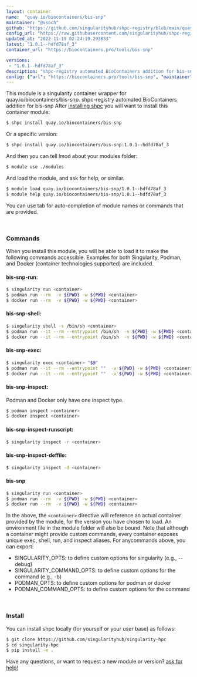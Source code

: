 ```yaml
---
layout: container
name:  "quay.io/biocontainers/bis-snp"
maintainer: "@vsoch"
github: "https://github.com/singularityhub/shpc-registry/blob/main/quay.io/biocontainers/bis-snp/container.yaml"
config_url: "https://raw.githubusercontent.com/singularityhub/shpc-registry/main/quay.io/biocontainers/bis-snp/container.yaml"
updated_at: "2022-11-19 02:24:19.293853"
latest: "1.0.1--hdfd78af_3"
container_url: "https://biocontainers.pro/tools/bis-snp"

versions:
 - "1.0.1--hdfd78af_3"
description: "shpc-registry automated BioContainers addition for bis-snp"
config: {"url": "https://biocontainers.pro/tools/bis-snp", "maintainer": "@vsoch", "description": "shpc-registry automated BioContainers addition for bis-snp", "latest": {"1.0.1--hdfd78af_3": "sha256:b9d9f81f78209bcc25d9ab2dc13712c0acb6e4cd5b777eb64ded1371f3af8157"}, "tags": {"1.0.1--hdfd78af_3": "sha256:b9d9f81f78209bcc25d9ab2dc13712c0acb6e4cd5b777eb64ded1371f3af8157"}, "docker": "quay.io/biocontainers/bis-snp"}
---
```


This module is a singularity container wrapper for quay.io/biocontainers/bis-snp.
shpc-registry automated BioContainers addition for bis-snp
After [installing shpc](#install) you will want to install this container module:


```bash
$ shpc install quay.io/biocontainers/bis-snp
```

Or a specific version:

```bash
$ shpc install quay.io/biocontainers/bis-snp:1.0.1--hdfd78af_3
```

And then you can tell lmod about your modules folder:

```bash
$ module use ./modules
```

And load the module, and ask for help, or similar.

```bash
$ module load quay.io/biocontainers/bis-snp/1.0.1--hdfd78af_3
$ module help quay.io/biocontainers/bis-snp/1.0.1--hdfd78af_3
```

You can use tab for auto-completion of module names or commands that are provided.

<br>

### Commands

When you install this module, you will be able to load it to make the following commands accessible.
Examples for both Singularity, Podman, and Docker (container technologies supported) are included.

#### bis-snp-run:

```bash
$ singularity run <container>
$ podman run --rm  -v ${PWD} -w ${PWD} <container>
$ docker run --rm  -v ${PWD} -w ${PWD} <container>
```

#### bis-snp-shell:

```bash
$ singularity shell -s /bin/sh <container>
$ podman run --it --rm --entrypoint /bin/sh  -v ${PWD} -w ${PWD} <container>
$ docker run --it --rm --entrypoint /bin/sh  -v ${PWD} -w ${PWD} <container>
```

#### bis-snp-exec:

```bash
$ singularity exec <container> "$@"
$ podman run --it --rm --entrypoint ""  -v ${PWD} -w ${PWD} <container> "$@"
$ docker run --it --rm --entrypoint ""  -v ${PWD} -w ${PWD} <container> "$@"
```

#### bis-snp-inspect:

Podman and Docker only have one inspect type.

```bash
$ podman inspect <container>
$ docker inspect <container>
```

#### bis-snp-inspect-runscript:

```bash
$ singularity inspect -r <container>
```

#### bis-snp-inspect-deffile:

```bash
$ singularity inspect -d <container>
```



#### bis-snp

```bash
$ singularity run <container>
$ podman run --rm  -v ${PWD} -w ${PWD} <container>
$ docker run --rm  -v ${PWD} -w ${PWD} <container>
```


In the above, the `<container>` directive will reference an actual container provided
by the module, for the version you have chosen to load. An environment file in the
module folder will also be bound. Note that although a container
might provide custom commands, every container exposes unique exec, shell, run, and
inspect aliases. For anycommands above, you can export:

 - SINGULARITY_OPTS: to define custom options for singularity (e.g., --debug)
 - SINGULARITY_COMMAND_OPTS: to define custom options for the command (e.g., -b)
 - PODMAN_OPTS: to define custom options for podman or docker
 - PODMAN_COMMAND_OPTS: to define custom options for the command

<br>

### Install

You can install shpc locally (for yourself or your user base) as follows:

```bash
$ git clone https://github.com/singularityhub/singularity-hpc
$ cd singularity-hpc
$ pip install -e .
```

Have any questions, or want to request a new module or version? [ask for help!](https://github.com/singularityhub/singularity-hpc/issues)